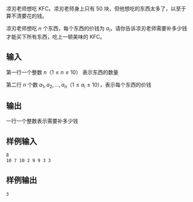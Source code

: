 凉刃老师想吃 KFC。凉刃老师身上只有 $50$ 块，但他想吃的东西太多了，以至于算不清要花的钱。

凉刃老师想吃 $n$ 个东西，每个东西的价钱为 $a_i$，请你告诉凉刃老师需要补多少钱才能买下所有东西，吃上一顿美味的 KFC。

## 输入

第一行一个整数 $n$（$1 \leq n\leq 10$） 表示东西的数量

第二行 $n$ 个数 $a_1, a_2, \ldots, a_n$（$1 \leq a_i \leq 10$），表示每个东西的价钱

## 输出

一行一个整数表示需要补多少钱

## 样例输入

```txt
8
10 7 10 2 9 9 3 3
```

## 样例输出

```txt
3
```